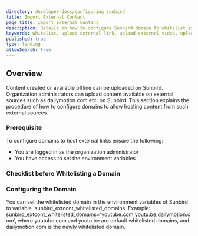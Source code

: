 ```yaml
---
directory: developer-docs/configuring_sunbird
title: Import External Content 
page_title: Import External Content
description: Details on how to configure Sunbird domain to whitelist external domains
keywords: whitelist, upload external link, upload external video, upload other than youtube
published: true
type: landing
allowSearch: true
---
```



## Overview
Content created or available offline can be uploaded on Sunbird. Organization administrators can upload content available on external sources such as dailymotion.com etc. on Sunbird. This section explains the procedure of how to configure domains to allow hosting content from such external sources. 

### Prerequisite
To configure domains to host external links ensure the following:
- You are logged in as the organization administrator
- You have access to set the environment variables

### Checklist before Whitelisting a Domain
<Will be taken care by legal team>

### Configuring the Domain
You can set the whitelisted domain in the environment variables of Sunbird to variable 'sunbird_extcont_whitelisted_domains'
Example: sunbird_extcont_whitelisted_domains='youtube.com,youtu.be,dailymotion.com', where youtube.com and youtu.be are default whitelisted domains, and dailymotion.com is the newly whitelisted domain. 

